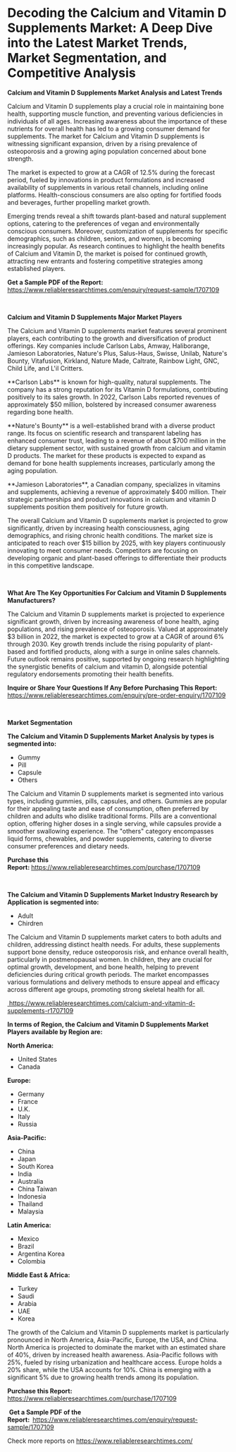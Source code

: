 <p><h1>Decoding the Calcium and Vitamin D Supplements Market: A Deep Dive into the Latest Market Trends, Market Segmentation, and Competitive Analysis</h1></p><p><strong>Calcium and Vitamin D Supplements Market Analysis and Latest Trends</strong></p>
<p><p>Calcium and Vitamin D supplements play a crucial role in maintaining bone health, supporting muscle function, and preventing various deficiencies in individuals of all ages. Increasing awareness about the importance of these nutrients for overall health has led to a growing consumer demand for supplements. The market for Calcium and Vitamin D supplements is witnessing significant expansion, driven by a rising prevalence of osteoporosis and a growing aging population concerned about bone strength. </p><p>The market is expected to grow at a CAGR of 12.5% during the forecast period, fueled by innovations in product formulations and increased availability of supplements in various retail channels, including online platforms. Health-conscious consumers are also opting for fortified foods and beverages, further propelling market growth. </p><p>Emerging trends reveal a shift towards plant-based and natural supplement options, catering to the preferences of vegan and environmentally conscious consumers. Moreover, customization of supplements for specific demographics, such as children, seniors, and women, is becoming increasingly popular. As research continues to highlight the health benefits of Calcium and Vitamin D, the market is poised for continued growth, attracting new entrants and fostering competitive strategies among established players.</p></p>
<p><strong>Get a Sample PDF of the Report:&nbsp;</strong> <a href="https://www.reliableresearchtimes.com/enquiry/request-sample/1707109?utm_campaign=3287&utm_medium=2&utm_source=Github&utm_content=ia&utm_term=04042025&utm_id=calcium-and-vitamin-d-supplements">https://www.reliableresearchtimes.com/enquiry/request-sample/1707109</a></p>
<p>&nbsp;</p>
<p><strong>Calcium and Vitamin D Supplements Major Market Players</strong></p>
<p><p>The Calcium and Vitamin D supplements market features several prominent players, each contributing to the growth and diversification of product offerings. Key companies include Carlson Labs, Amway, Haliborange, Jamieson Laboratories, Nature's Plus, Salus-Haus, Swisse, Unilab, Nature's Bounty, Vitafusion, Kirkland, Nature Made, Caltrate, Rainbow Light, GNC, Child Life, and L'il Critters.</p><p>**Carlson Labs** is known for high-quality, natural supplements. The company has a strong reputation for its Vitamin D formulations, contributing positively to its sales growth. In 2022, Carlson Labs reported revenues of approximately $50 million, bolstered by increased consumer awareness regarding bone health.</p><p>**Nature's Bounty** is a well-established brand with a diverse product range. Its focus on scientific research and transparent labeling has enhanced consumer trust, leading to a revenue of about $700 million in the dietary supplement sector, with sustained growth from calcium and vitamin D products. The market for these products is expected to expand as demand for bone health supplements increases, particularly among the aging population.</p><p>**Jamieson Laboratories**, a Canadian company, specializes in vitamins and supplements, achieving a revenue of approximately $400 million. Their strategic partnerships and product innovations in calcium and vitamin D supplements position them positively for future growth.</p><p>The overall Calcium and Vitamin D supplements market is projected to grow significantly, driven by increasing health consciousness, aging demographics, and rising chronic health conditions. The market size is anticipated to reach over $15 billion by 2025, with key players continuously innovating to meet consumer needs. Competitors are focusing on developing organic and plant-based offerings to differentiate their products in this competitive landscape.</p></p>
<p>&nbsp;</p>
<p><strong>What Are The Key Opportunities For Calcium and Vitamin D Supplements Manufacturers?</strong></p>
<p><p>The Calcium and Vitamin D supplements market is projected to experience significant growth, driven by increasing awareness of bone health, aging populations, and rising prevalence of osteoporosis. Valued at approximately $3 billion in 2022, the market is expected to grow at a CAGR of around 6% through 2030. Key growth trends include the rising popularity of plant-based and fortified products, along with a surge in online sales channels. Future outlook remains positive, supported by ongoing research highlighting the synergistic benefits of calcium and vitamin D, alongside potential regulatory endorsements promoting their health benefits.</p></p>
<p><strong>Inquire or Share Your Questions If Any Before Purchasing This Report:</strong> <a href="https://www.reliableresearchtimes.com/enquiry/pre-order-enquiry/1707109?utm_campaign=3287&utm_medium=2&utm_source=Github&utm_content=ia&utm_term=04042025&utm_id=calcium-and-vitamin-d-supplements">https://www.reliableresearchtimes.com/enquiry/pre-order-enquiry/1707109</a></p>
<p>&nbsp;</p>
<p><strong>Market Segmentation</strong></p>
<p><strong>The Calcium and Vitamin D Supplements Market Analysis by types is segmented into:</strong></p>
<p><ul><li>Gummy</li><li>Pill</li><li>Capsule</li><li>Others</li></ul></p>
<p><p>The Calcium and Vitamin D supplements market is segmented into various types, including gummies, pills, capsules, and others. Gummies are popular for their appealing taste and ease of consumption, often preferred by children and adults who dislike traditional forms. Pills are a conventional option, offering higher doses in a single serving, while capsules provide a smoother swallowing experience. The "others" category encompasses liquid forms, chewables, and powder supplements, catering to diverse consumer preferences and dietary needs.</p></p>
<p><strong>Purchase this Report:&nbsp;</strong><a href="https://www.reliableresearchtimes.com/purchase/1707109?utm_campaign=3287&utm_medium=2&utm_source=Github&utm_content=ia&utm_term=04042025&utm_id=calcium-and-vitamin-d-supplements">https://www.reliableresearchtimes.com/purchase/1707109</a></p>
<p>&nbsp;</p>
<p><strong>The Calcium and Vitamin D Supplements Market Industry Research by Application is segmented into:</strong></p>
<p><ul><li>Adult</li><li>Chirdren</li></ul></p>
<p><p>The Calcium and Vitamin D supplements market caters to both adults and children, addressing distinct health needs. For adults, these supplements support bone density, reduce osteoporosis risk, and enhance overall health, particularly in postmenopausal women. In children, they are crucial for optimal growth, development, and bone health, helping to prevent deficiencies during critical growth periods. The market encompasses various formulations and delivery methods to ensure appeal and efficacy across different age groups, promoting strong skeletal health for all.</p></p>
<p><a href="https://www.reliableresearchtimes.com/calcium-and-vitamin-d-supplements-r1707109?utm_campaign=3287&utm_medium=2&utm_source=Github&utm_content=ia&utm_term=04042025&utm_id=calcium-and-vitamin-d-supplements">&nbsp;https://www.reliableresearchtimes.com/calcium-and-vitamin-d-supplements-r1707109</a></p>
<p><strong>In terms of Region, the Calcium and Vitamin D Supplements Market Players available by Region are:</strong></p>
<p>
    <p> <strong> North America: </strong>
        <ul>
            <li>United States</li>
            <li>Canada</li>
        </ul>
        </p> 
    <p> <strong> Europe: </strong>
        <ul>
            <li>Germany</li>
            <li>France</li>
            <li>U.K.</li>
            <li>Italy</li>
            <li>Russia</li>
        </ul>
        </p> 
    <p> <strong> Asia-Pacific: </strong>
        <ul>
            <li>China</li>
            <li>Japan</li>
            <li>South Korea</li>
            <li>India</li>
            <li>Australia</li>
            <li>China Taiwan</li>
            <li>Indonesia</li>
            <li>Thailand</li>
            <li>Malaysia</li>
        </ul>
        </p> 
    <p> <strong> Latin America: </strong>
        <ul>
            <li>Mexico</li>
            <li>Brazil</li>
            <li>Argentina Korea</li>
            <li>Colombia</li>
        </ul>
        </p> 
    <p> <strong> Middle East & Africa: </strong>
        <ul>
            <li>Turkey</li>
            <li>Saudi</li>
            <li>Arabia</li>
            <li>UAE</li>
            <li>Korea</li>
        </ul>
    </p>
    </p>
<p><p>The growth of the Calcium and Vitamin D supplements market is particularly pronounced in North America, Asia-Pacific, Europe, the USA, and China. North America is projected to dominate the market with an estimated share of 40%, driven by increased health awareness. Asia-Pacific follows with 25%, fueled by rising urbanization and healthcare access. Europe holds a 20% share, while the USA accounts for 10%. China is emerging with a significant 5% due to growing health trends among its population.</p></p>
<p><strong>Purchase this Report: </strong><a href="https://www.reliableresearchtimes.com/purchase/1707109?utm_campaign=3287&utm_medium=2&utm_source=Github&utm_content=ia&utm_term=04042025&utm_id=calcium-and-vitamin-d-supplements">https://www.reliableresearchtimes.com/purchase/1707109</a></p>
<p>&nbsp;<strong>Get a Sample PDF of the Report:&nbsp;&nbsp;</strong><a href="https://www.reliableresearchtimes.com/enquiry/request-sample/1707109?utm_campaign=3287&utm_medium=2&utm_source=Github&utm_content=ia&utm_term=04042025&utm_id=calcium-and-vitamin-d-supplements">https://www.reliableresearchtimes.com/enquiry/request-sample/1707109</a></p>
<p><strong></strong></p>
<p>Check more reports on <a href="https://www.reliableresearchtimes.com/?utm_campaign=3287&utm_medium=2&utm_source=Github&utm_content=ia&utm_term=04042025&utm_id=calcium-and-vitamin-d-supplements">https://www.reliableresearchtimes.com/</a></p>